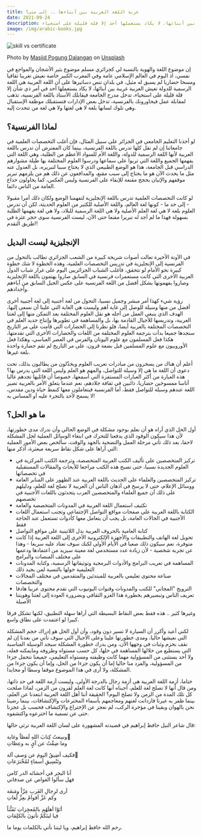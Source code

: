 ```yaml
---
title: غربة اللغة العربية بين أبناءها .. إلى متى؟
date: 2021-09-24
description: العالم الإسلامي عامة وفي المغرب العربي خاصة نعيش تغريبا ثقافيا ومسخا حضاريا لم يسبق له مثيل، في بلدان تنص دساتيرها على أن اللغة العربية هي اللغة الرسمية للدولة تعيش العربية غريبة بين أبنائها، لا يكاد يستعملها أحد إلا قلة قليلة على استحياء
image: /img/arabic-books.jpg
---
```


![skill vs certificate]({{image}})

<div class="image-caption">
Photo by <a href="https://unsplash.com/@masjidmpd?utm_source=unsplash&utm_medium=referral&utm_content=creditCopyText">Masjid Pogung Dalangan</a> on <a href="https://unsplash.com/s/photos/arabic?utm_source=unsplash&utm_medium=referral&utm_content=creditCopyText">Unsplash</a>
</div>

إن موضوع اللغة والهوية بالنسبة لي كجزائري مسلم موضوع يثير الأشجان والمواجع في نفسي، اذ اليوم في العالم الإسلامي عامة وفي المغرب الكبير خاصة نعيش تغريبا ثقافيا ومسخا حضاريا لم يسبق له مثيل، في بلدان تنص دساتيرها على أن اللغة العربية هي اللغة الرسمية للدولة تعيش العربية غريبة بين أبنائها، لا يكاد يستعملها أحد في أمر ذي شأن إلا قلة قليلة على استحياء، تدخل مدرج الجامعة فيقابلك الأستاذ باللغة الفرنسية، تذهب لمقابلة عمل فيحاورونك بالفرنسية، تدخل بعض الإدارات فتستقبلك موظفة الإستقبال وهي تلوك لسانها بلغة لا هي لغتها ولا هي لغة من تتحدث إليه.

## لماذا الفرنسية؟

لو أخذنا التعليم الجامعي في الجزائر على سبيل المثال، فإن أغلب التخصصات العلمية في جامعاتنا إن لم نقل كلها تدرس باللغة الفرنسية، بينما كان المفترض أن تدرس باللغة العربية لأنها اللغة الرسمية للدولة، واللغة الأم للسواد الأعظم من الطلبة، وهي اللغة التي يفهمها الجميع واللغة التي تربوا على سماعها ودرسوا العلوم المختلفة بها طيلة مشوارهم الدراسي قبل الجامعة، هذا هو الوضع الطبيعي الذي لا يحتاج سببا لتبريره، بل العدول عنه مثل ما يحدث الآن هو ما يحتاج إلى سبب مقنع، والمدافعون عن ذلك هم من يلزمهم تبرير موقفهم والإتيان بحجج مقنعة للإبقاء على الفرنسية وليس العكس، كما يحاولون خداع العامة من الناس دائما.

لو كانت التخصصات العلمية تدرس باللغة الإنجليزية لتفهمنا الوضع ولكان ذلك أمرا مقبولا - إلى حد ما - كونها لغة العالم، واللغة الأصلية للكثير من العلوم الحديثة، لكن أن تدرس العلوم بلغة لا هي لغة العلم الأصلية ولا هي اللغة الرسمية للبلاد، ولا هي لغة يفهمها الطلبة بسهولة فهذا ما لم أجد له تبريرا مقنعا حتى الآن، ليست الفرنسية سوى حجر عثرة في طريق التقدم!!

## الإنجليزية ليست البديل

في الآونة الأخيرة تعالت أصوات شريحة كبيرة من الشعب الجزائري تطالب بالتحول من الفرنسية إلى الإنجليزية في تدريس التخصصات العلمية، وهذه الخطوة لا شك خطوة كبيرة نحو الأمام لو تتحقق، فأغلب الشباب الجزائريين اليوم على غرار شباب الدول العربية الأخرى التي كانت مستعمرات فرنسية في السابق صاروا يهتمون باللغة الإنجليزية وصاروا يفهمونها بشكل أفضل من اللغة الفرنسية على عكس الجيل السابق من آباءهم وأجدادهم.

رؤية شيء كهذا أمر مبشر وجميل نسبيا، التحول من لغة أجنبية إلى لغة أجنبية أخرى أفضل من منها وسيلة للوصل إلى غاية أهم وليست هي الغاية التي علينا أن نسعى إليها، الهدف الذي ينبغي العمل من أجله هو نقل العلوم المختلفة بعد التمكن منها إلى لغتنا العربية، وتدريسها للأجيال القادمة بها، بل والمساهمة في تطويرها وإنتاج جديد العلم في التخصصات المختلفة بالعربية أيضا، فلو نظرنا إلى الحضارات التي قامت على مر التاريخ سنجدها جميعا بدأت بترجمة العلوم المختلفة من اللغات والحضارات الأخرى التي تقدمتها، هكذا فعل المسلمون مع علوم اليونان والفرس في العصر العباسي، وهكذا فعل الأوروبيون مع علوم المسلمين قبل بضعة قرون، على مر التاريخ لم تقم حضارة واحدة بلغة غيرها.

أعلم أن هناك من يسخرون من مبادرات تعريب العلوم ويخذّلون من يطالبون بذلك، تحت دعوى أن اللغة ما هي إلا وسيلة للتواصل، والمهم هو العلم وليس اللغة التي يدرس بها؟ هذه العبارة من أكثر العبارات المستفزة التي أسمعها، خصوصا أن قائليها تجدهم غالبا أناسا ممسوخين حضاريا، ذائبين في ثقافة جلادهم، نعم عندما يتعلق الأمر بالعربية تصير اللغة عندهم وسيلة للتواصل فقط، أما الفرنسية فيتعاملون معها كنمط حياة ودين مقدس، لا يسمح لأحد بالتجرء عليه أو المساس به!

## ما هو الحل؟

أول الحل الذي أراه هو أن نعلم بوجود مشكلة في الوضع الحالي وأن ندرك مدى خطورتها، لأن هذا سيكون الوقود الذي يدفعنا للتحرك في ابتغاء الوسائل العملية لحل المشكلة لاحقا، بعد ذلك تأتي مرحلة العمل والتضحية بالجهد والوقت، سألخص بعض الأمور العملية التي أراها على شكل نقاط سريعة مبعثرة، أذكر منها:

- تركيز المتخصصين على تأليف الكتب العربية المتخصصة، وترجمة الكتب المركزية في العلوم الجديدة نسبيا، حتى تصبح هذه الكتب مراجعا للأبحاث والمقالات المستقبلية في تخصصاتها
- تركيز المتخصصين والعلماء على الحديث باللغة العربية عند الظهور على المنابر العامة ووسائل الإعلام، حتى لا يرسخ في أذهان الناس أن العربية لا تصلح لغة للعلم، ودليلهم على ذلك أن جميع العلماء والمتخصصين العرب يتحدثون باللغات الأجنبية في تخصصهم
- تكثيف استعمال اللغة العربية في المدونات المتخصصة والعامة
- الكتابة باللغة العربية على صفحات مواقع التواصل الإجتماعي وتجنب استعمال اللغات الأجنبية في الحالات العامة، بل يجب أن يتعامل معها كأدوات تستعمل عند الحاجة فقط
- كتابة العامية بالحروف العربية بدل اللاتينية على مواقع التواصل
- تحويل لغة الهاتف والتطبيقات والأجهزة الإلكترونية الأخرى إلى اللغة العربية إذا كانت متوفرة، نعم سيكون ذلك صعبا في الأيام الأولى لكنك سوف تعتاد عليه سريعا - وهذا عن تجربة شخصية - لأن زيادة عدد مستخدمي لغة معينة سيزيد من اعتمادها ودعمها على مختلف المنصات والبرامج
- المساهمة في تعريب البرامج والأدوات البرمجية وتوثيقاتها الرسمية، وكتابة المدونات التعليمية حولها بالنسبة لمن يجيد ذلك
- صناعة محتوى تعليمي بالعربية للمبتدئين والمتقدمين في مختلف المجالات والتخصصات
- الترويج "المجاني" للكتب والمدونات وقنوات اليوتيوب التي تقدم محتوى عربيا هادفا
- تعريف الناس وتبصيرهم بخطورة هذا الغزو الثقافي وبضرورة العودة إلى لغتنا وهويتنا الأصيلة

وغيرها كثير .. هذه فقط بعض النقاط البسيطة التي أراها سهلة التطبيق، لكنها تشكل فرقا كبيرا لو اعتمدت على نطاق واسع.

لكني أعيد وأكرر أن السيارة لا تسير دون وقود، وأن أول الحل هو إدراك حجم المشكلة التي نعيشها حاليا، ومدى خطورتها علينا وعلى الأجيال التي سوف تأتي من بعدنا إن لم نقف بحزم وثبات في وجهها الآن، ومن يدرك خطورة المشكلة سيجد الوسيلة المناسبة التي يستطيع من خلالها المساهمة في حلها، كل حسب مستواه وظروفه ومايمكنه فعله، ولا أحد يستثنى من المسؤولية مهما كانت وظيفته ومستواه التعليمي، جميعنا نتحمل جزءا من المسؤولية، والفرد منا حاليا إما أن يكون جزءا من الحل، وإما أن يكون جزءا من المشكلة، ولا أرى في هذا الموضوع موقفا وسطا أو محايدا.

ختاما، أزمة اللغة العربية هي أزمة رجال بالدرجة الأولى، وليست أزمة اللغة في حد ذاتها، ومن قال أنها لا تصلح لغة للعلم، أجبناه أنها كانت لغة العلم لقرون من الزمن، لماذا صلحت كل تلك المدة من الزمن ولا تصلح اليوم؟ الحقيقة أننا أهل اللغة العربية ابتعدنا عن العلم، بينما ظفر به غيرنا فازدانت لغتهم ومعاجمهم بأسماء المخترعات والإكتشافات، بينما رضينا نحن بالهوان وبقينا في مؤخرة الركب، لم نعجز عن الإختراع والإكتشاف فحسب بل عجزنا حتى عن تسمية ما اخترعوه واكتشفوه.

قال شاعر النيل حافظ إبراهيم في قصيدته المشهورة على لسان اللغة العربية ترثي حالها:

وسِعتُ كِتابَ اللهِ لَفظاً وغاية ً <br>
وما ضِقْتُ عن آيٍ به وعِظاتِ

فكيف أضِيقُ اليومَ عن وَصفِ آلة ٍ <br>
وتَنْسِيقِ أسماءٍ لمُخْترَعاتِ

أنا البحر في أحشائه الدر كامن <br>
فهل سألوا الغواص عن صدفاتي

أرى لرِجالِ الغَربِ عِزّاً ومَنعَة <br>
وكم عَزَّ أقوامٌ بعِزِّ لُغاتِ

أتَوْا أهلَهُم بالمُعجِزاتِ تَفَنُّناً <br>
فيا ليتَكُمْ تأتونَ بالكلِمَاتِ

رحم الله حافظ إبراهيم، ويا ليتنا نأتي بالكلمات يوما ما.

